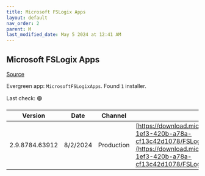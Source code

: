 ```yaml
---
title: Microsoft FSLogix Apps
layout: default
nav_order: 2
parent: M
last_modified_date: May 5 2024 at 12:41 AM
---
```


## Microsoft FSLogix Apps

[Source](https://docs.microsoft.com/fslogix/)

Evergreen app: `MicrosoftFSLogixApps`. Found `1` installer.

Last check: 🟢

| Version        | Date     | Channel    | URI                                                                                                                                                                                                                                      |
| -------------- | -------- | ---------- | ---------------------------------------------------------------------------------------------------------------------------------------------------------------------------------------------------------------------------------------- |
| 2.9.8784.63912 | 8/2/2024 | Production | [https://download.microsoft.com/download/1/7/1/17134492-1ef3-420b-a78a-cf13c42d1078/FSLogix_Apps_2.9.8784.63912.zip](https://download.microsoft.com/download/1/7/1/17134492-1ef3-420b-a78a-cf13c42d1078/FSLogix_Apps_2.9.8784.63912.zip) |
